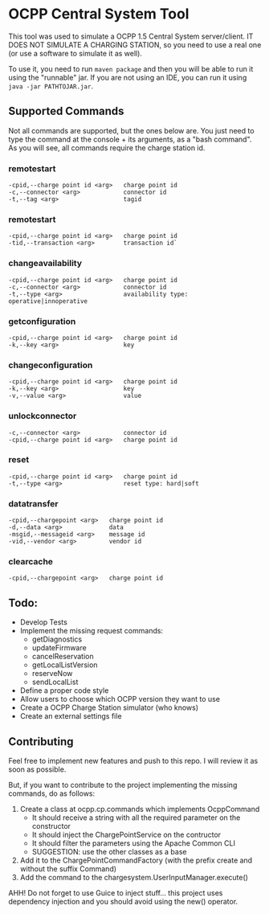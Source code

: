 # OCPP Central System Tool

This tool was used to simulate a OCPP 1.5 Central System server/client. IT DOES NOT SIMULATE A CHARGING STATION, so you need to use a real one (or use a software to simulate it as well).

To use it, you need to run ```maven package``` and then you will be able to run it using the "runnable" jar. If you are not using an IDE, you can run it using ```java -jar PATHTOJAR.jar```.

## Supported Commands

Not all commands are supported, but the ones below are. You just need to type the command at the console + its arguments, as a "bash command". As you will see, all commands require the charge station id.

### remotestart
```
-cpid,--charge point id <arg>   charge point id
-c,--connector <arg>            connector id
-t,--tag <arg>                  tagid
```

### remotestart
```
-cpid,--charge point id <arg>   charge point id
-tid,--transaction <arg>        transaction id`
```

### changeavailability
```
-cpid,--charge point id <arg>   charge point id
-c,--connector <arg>            connector id
-t,--type <arg>                 availability type: operative|innoperative
```

### getconfiguration
```
-cpid,--charge point id <arg>   charge point id
-k,--key <arg>                  key
```

### changeconfiguration
```
-cpid,--charge point id <arg>   charge point id
-k,--key <arg>                  key
-v,--value <arg>                value
```

### unlockconnector
```
-c,--connector <arg>            connector id
-cpid,--charge point id <arg>   charge point id
```

### reset
```
-cpid,--charge point id <arg>   charge point id
-t,--type <arg>                 reset type: hard|soft
```

### datatransfer
```
-cpid,--chargepoint <arg>   charge point id
-d,--data <arg>             data
-msgid,--messageid <arg>    message id
-vid,--vendor <arg>         vendor id
```

### clearcache
```
-cpid,--chargepoint <arg>   charge point id
```

## Todo:
- Develop Tests
- Implement the missing request commands:
    - getDiagnostics
    - updateFirmware
    - cancelReservation
    - getLocalListVersion
    - reserveNow
    - sendLocalList
- Define a proper code style
- Allow users to choose which OCPP version they want to use
- Create a OCPP Charge Station simulator (who knows)
- Create an external settings file

## Contributing
Feel free to implement new features and push to this repo. I will review it as soon as possible.

But, if you want to contribute to the project implementing the missing commands, do as follows:
1. Create a class at ocpp.cp.commands which implements OcppCommand
    - It should receive a string with all the required parameter on the constructor
    - It should inject the ChargePointService on the contructor
    - It should filter the parameters using the Apache Common CLI
    - SUGGESTION: use the other classes as a base
2. Add it to the ChargePointCommandFactory (with the prefix create and without the suffix Command)
3. Add the command to the chargesystem.UserInputManager.execute()

AHH! Do not forget to use Guice to inject stuff... this project uses dependency injection and you should avoid using the new() operator.
